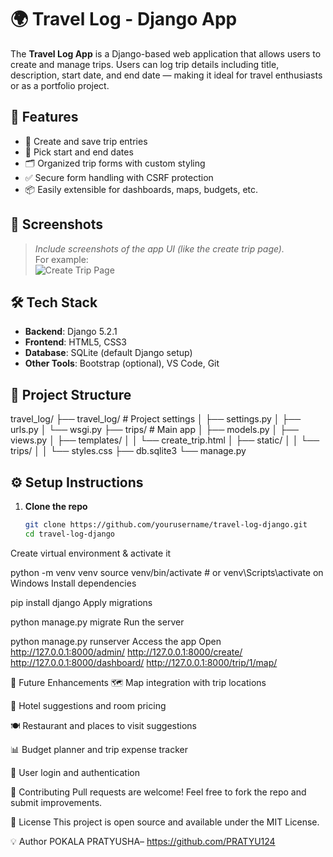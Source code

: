 # 🌍 Travel Log - Django App

The **Travel Log App** is a Django-based web application that allows users to create and manage trips. Users can log trip details including title, description, start date, and end date — making it ideal for travel enthusiasts or as a portfolio project.

## 🚀 Features

- 📝 Create and save trip entries
- 📅 Pick start and end dates
- 🗂 Organized trip forms with custom styling
- ✅ Secure form handling with CSRF protection
- 📦 Easily extensible for dashboards, maps, budgets, etc.


## 📸 Screenshots

> _Include screenshots of the app UI (like the create trip page)._  
> For example:  
> ![Create Trip Page](screenshots/create_trip.png)


## 🛠 Tech Stack

- **Backend**: Django 5.2.1
- **Frontend**: HTML5, CSS3
- **Database**: SQLite (default Django setup)
- **Other Tools**: Bootstrap (optional), VS Code, Git


## 📁 Project Structure

travel_log/
├── travel_log/ # Project settings
│ ├── settings.py
│ ├── urls.py
│ └── wsgi.py
├── trips/ # Main app
│ ├── models.py
│ ├── views.py
│ ├── templates/
│ │ └── create_trip.html
│ ├── static/
│ │ └── trips/
│ │ └── styles.css
├── db.sqlite3
└── manage.py


## ⚙️ Setup Instructions

1. **Clone the repo**
   ```bash
   git clone https://github.com/yourusername/travel-log-django.git
   cd travel-log-django
Create virtual environment & activate it

python -m venv venv
source venv/bin/activate  # or venv\Scripts\activate on Windows
Install dependencies


pip install django
Apply migrations


python manage.py migrate
Run the server


python manage.py runserver
Access the app
Open http://127.0.0.1:8000/admin/
     http://127.0.0.1:8000/create/
     http://127.0.0.1:8000/dashboard/
     http://127.0.0.1:8000/trip/1/map/

🧩 Future Enhancements
🗺 Map integration with trip locations

🏨 Hotel suggestions and room pricing

🍽 Restaurant and places to visit suggestions

📊 Budget planner and trip expense tracker

👤 User login and authentication

🤝 Contributing
Pull requests are welcome! Feel free to fork the repo and submit improvements.

📄 License
This project is open source and available under the MIT License.

💡 Author
POKALA PRATYUSHA– https://github.com/PRATYU124
